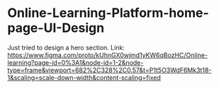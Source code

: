# Online-Learning-Platform-home-page-UI-Design

Just tried to design a hero section. Link: https://www.figma.com/proto/kUhnGX0wjmd1yKW6qBozHC/Online-learning?page-id=0%3A1&node-id=1-2&node-type=frame&viewport=682%2C328%2C0.57&t=P1t5O3WdF6Mk3t18-1&scaling=scale-down-width&content-scaling=fixed
